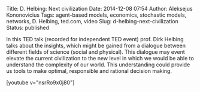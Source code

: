Title: D. Helbing: Next civilization
Date: 2014-12-08 07:54
Author: Aleksejus Kononovicius
Tags: agent-based models, economics, stochastic models, networks, D. Helbing, ted.com, video
Slug: d-helbing-next-civilization
Status: published

In this TED talk (recorded for independent TED event)
prof. Dirk Helbing talks about the insights, which might be gained from
a dialogue between different fields of science (social and physical).
This dialogue may event elevate the current civilization to the new
level in which we would be able to understand the complexity of our
world. This understanding could provide us tools to make optimal,
responsible and rational decision making.

[youtube v="nsrRo9x0j80"]
